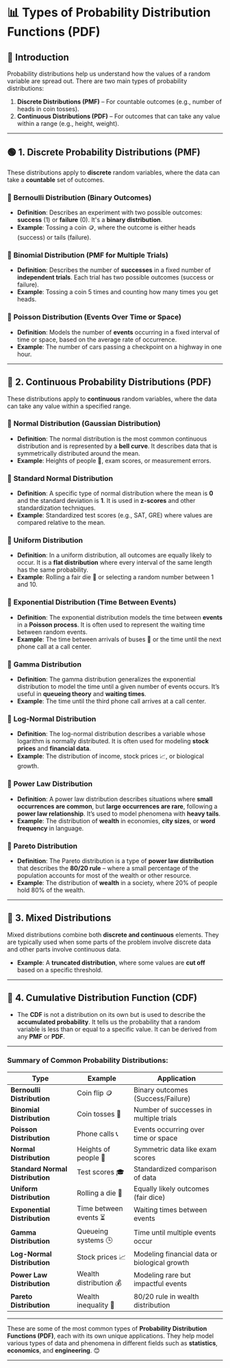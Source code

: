 # 📊 **Types of Probability Distribution Functions (PDF)**

## 🔹 **Introduction**

Probability distributions help us understand how the values of a random variable are spread out. There are two main types of probability distributions:

1. **Discrete Distributions (PMF)** – For countable outcomes (e.g., number of heads in coin tosses).
2. **Continuous Distributions (PDF)** – For outcomes that can take any value within a range (e.g., height, weight).

---

## 🟢 **1. Discrete Probability Distributions (PMF)**

These distributions apply to **discrete** random variables, where the data can take a **countable** set of outcomes.

### 📍 **Bernoulli Distribution (Binary Outcomes)**

- **Definition**: Describes an experiment with two possible outcomes: **success** (1) or **failure** (0). It's a **binary distribution**.
- **Example**: Tossing a coin 🪙, where the outcome is either heads (success) or tails (failure).

### 📍 **Binomial Distribution (PMF for Multiple Trials)**

- **Definition**: Describes the number of **successes** in a fixed number of **independent trials**. Each trial has two possible outcomes (success or failure).
- **Example**: Tossing a coin 5 times and counting how many times you get heads.

### 📍 **Poisson Distribution (Events Over Time or Space)**

- **Definition**: Models the number of **events** occurring in a fixed interval of time or space, based on the average rate of occurrence.
- **Example**: The number of cars passing a checkpoint on a highway in one hour.

---

## 🔵 **2. Continuous Probability Distributions (PDF)**

These distributions apply to **continuous** random variables, where the data can take any value within a specified range.

### 📍 **Normal Distribution (Gaussian Distribution)**

- **Definition**: The normal distribution is the most common continuous distribution and is represented by a **bell curve**. It describes data that is symmetrically distributed around the mean.
- **Example**: Heights of people 👤, exam scores, or measurement errors.

### 📍 **Standard Normal Distribution**

- **Definition**: A specific type of normal distribution where the mean is **0** and the standard deviation is **1**. It is used in **z-scores** and other standardization techniques.
- **Example**: Standardized test scores (e.g., SAT, GRE) where values are compared relative to the mean.

### 📍 **Uniform Distribution**

- **Definition**: In a uniform distribution, all outcomes are equally likely to occur. It is a **flat distribution** where every interval of the same length has the same probability.
- **Example**: Rolling a fair die 🎲 or selecting a random number between 1 and 10.

### 📍 **Exponential Distribution (Time Between Events)**

- **Definition**: The exponential distribution models the time between **events** in a **Poisson process**. It is often used to represent the waiting time between random events.
- **Example**: The time between arrivals of buses 🚌 or the time until the next phone call at a call center.

### 📍 **Gamma Distribution**

- **Definition**: The gamma distribution generalizes the exponential distribution to model the time until a given number of events occurs. It’s useful in **queueing theory** and **waiting times**.
- **Example**: The time until the third phone call arrives at a call center.

### 📍 **Log-Normal Distribution**

- **Definition**: The log-normal distribution describes a variable whose logarithm is normally distributed. It is often used for modeling **stock prices** and **financial data**.
- **Example**: The distribution of income, stock prices 📈, or biological growth.

### 📍 **Power Law Distribution**

- **Definition**: A power law distribution describes situations where **small occurrences are common**, but **large occurrences are rare**, following a **power law relationship**. It’s used to model phenomena with **heavy tails**.
- **Example**: The distribution of **wealth** in economies, **city sizes**, or **word frequency** in language.

### 📍 **Pareto Distribution**

- **Definition**: The Pareto distribution is a type of **power law distribution** that describes the **80/20 rule** – where a small percentage of the population accounts for most of the wealth or other resource.
- **Example**: The distribution of **wealth** in a society, where 20% of people hold 80% of the wealth.

---

## 🔶 **3. Mixed Distributions**

Mixed distributions combine both **discrete and continuous** elements. They are typically used when some parts of the problem involve discrete data and other parts involve continuous data.

- **Example**: A **truncated distribution**, where some values are **cut off** based on a specific threshold.

---

## 🔴 **4. Cumulative Distribution Function (CDF)**

- The **CDF** is not a distribution on its own but is used to describe the **accumulated probability**. It tells us the probability that a random variable is less than or equal to a specific value. It can be derived from any **PMF** or **PDF**.

---

### **Summary of Common Probability Distributions:**

| **Type**                         | **Example**            | **Application**                              |
| -------------------------------- | ---------------------- | -------------------------------------------- |
| **Bernoulli Distribution**       | Coin flip 🪙           | Binary outcomes (Success/Failure)            |
| **Binomial Distribution**        | Coin tosses 🎲         | Number of successes in multiple trials       |
| **Poisson Distribution**         | Phone calls 📞         | Events occurring over time or space          |
| **Normal Distribution**          | Heights of people 👤   | Symmetric data like exam scores              |
| **Standard Normal Distribution** | Test scores 🎓         | Standardized comparison of data              |
| **Uniform Distribution**         | Rolling a die 🎲       | Equally likely outcomes (fair dice)          |
| **Exponential Distribution**     | Time between events ⏳ | Waiting times between events                 |
| **Gamma Distribution**           | Queueing systems 🕒    | Time until multiple events occur             |
| **Log-Normal Distribution**      | Stock prices 📈        | Modeling financial data or biological growth |
| **Power Law Distribution**       | Wealth distribution 💰 | Modeling rare but impactful events           |
| **Pareto Distribution**          | Wealth inequality 💸   | 80/20 rule in wealth distribution            |

---

These are some of the most common types of **Probability Distribution Functions (PDF)**, each with its own unique applications. They help model various types of data and phenomena in different fields such as **statistics**, **economics**, and **engineering**. 😊

---
